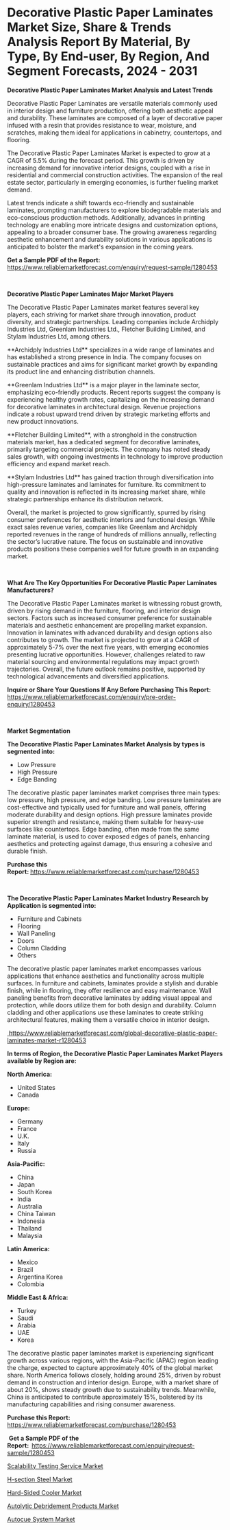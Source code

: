 <p><h1>Decorative Plastic Paper Laminates Market Size, Share & Trends Analysis Report By Material, By Type, By End-user, By Region, And Segment Forecasts, 2024 - 2031</h1></p><p><strong>Decorative Plastic Paper Laminates Market Analysis and Latest Trends</strong></p>
<p><p>Decorative Plastic Paper Laminates are versatile materials commonly used in interior design and furniture production, offering both aesthetic appeal and durability. These laminates are composed of a layer of decorative paper infused with a resin that provides resistance to wear, moisture, and scratches, making them ideal for applications in cabinetry, countertops, and flooring.</p><p>The Decorative Plastic Paper Laminates Market is expected to grow at a CAGR of 5.5% during the forecast period. This growth is driven by increasing demand for innovative interior designs, coupled with a rise in residential and commercial construction activities. The expansion of the real estate sector, particularly in emerging economies, is further fueling market demand.</p><p>Latest trends indicate a shift towards eco-friendly and sustainable laminates, prompting manufacturers to explore biodegradable materials and eco-conscious production methods. Additionally, advances in printing technology are enabling more intricate designs and customization options, appealing to a broader consumer base. The growing awareness regarding aesthetic enhancement and durability solutions in various applications is anticipated to bolster the market's expansion in the coming years.</p></p>
<p><strong>Get a Sample PDF of the Report:&nbsp;</strong> <a href="https://www.reliablemarketforecast.com/enquiry/request-sample/1280453?utm_campaign=1130&utm_medium=2&utm_source=Github&utm_content=ia&utm_term=03102024&utm_id=decorative-plastic-paper-laminates">https://www.reliablemarketforecast.com/enquiry/request-sample/1280453</a></p>
<p>&nbsp;</p>
<p><strong>Decorative Plastic Paper Laminates Major Market Players</strong></p>
<p><p>The Decorative Plastic Paper Laminates market features several key players, each striving for market share through innovation, product diversity, and strategic partnerships. Leading companies include Archidply Industries Ltd, Greenlam Industries Ltd., Fletcher Building Limited, and Stylam Industries Ltd, among others.</p><p>**Archidply Industries Ltd** specializes in a wide range of laminates and has established a strong presence in India. The company focuses on sustainable practices and aims for significant market growth by expanding its product line and enhancing distribution channels. </p><p>**Greenlam Industries Ltd** is a major player in the laminate sector, emphasizing eco-friendly products. Recent reports suggest the company is experiencing healthy growth rates, capitalizing on the increasing demand for decorative laminates in architectural design. Revenue projections indicate a robust upward trend driven by strategic marketing efforts and new product innovations.</p><p>**Fletcher Building Limited**, with a stronghold in the construction materials market, has a dedicated segment for decorative laminates, primarily targeting commercial projects. The company has noted steady sales growth, with ongoing investments in technology to improve production efficiency and expand market reach.</p><p>**Stylam Industries Ltd** has gained traction through diversification into high-pressure laminates and laminates for furniture. Its commitment to quality and innovation is reflected in its increasing market share, while strategic partnerships enhance its distribution network.</p><p>Overall, the market is projected to grow significantly, spurred by rising consumer preferences for aesthetic interiors and functional design. While exact sales revenue varies, companies like Greenlam and Archidply reported revenues in the range of hundreds of millions annually, reflecting the sector’s lucrative nature. The focus on sustainable and innovative products positions these companies well for future growth in an expanding market.</p></p>
<p>&nbsp;</p>
<p><strong>What Are The Key Opportunities For Decorative Plastic Paper Laminates Manufacturers?</strong></p>
<p><p>The Decorative Plastic Paper Laminates market is witnessing robust growth, driven by rising demand in the furniture, flooring, and interior design sectors. Factors such as increased consumer preference for sustainable materials and aesthetic enhancement are propelling market expansion. Innovation in laminates with advanced durability and design options also contributes to growth. The market is projected to grow at a CAGR of approximately 5-7% over the next five years, with emerging economies presenting lucrative opportunities. However, challenges related to raw material sourcing and environmental regulations may impact growth trajectories. Overall, the future outlook remains positive, supported by technological advancements and diversified applications.</p></p>
<p><strong>Inquire or Share Your Questions If Any Before Purchasing This Report:</strong> <a href="https://www.reliablemarketforecast.com/enquiry/pre-order-enquiry/1280453?utm_campaign=1130&utm_medium=2&utm_source=Github&utm_content=ia&utm_term=03102024&utm_id=decorative-plastic-paper-laminates">https://www.reliablemarketforecast.com/enquiry/pre-order-enquiry/1280453</a></p>
<p>&nbsp;</p>
<p><strong>Market Segmentation</strong></p>
<p><strong>The Decorative Plastic Paper Laminates Market Analysis by types is segmented into:</strong></p>
<p><ul><li>Low Pressure</li><li>High Pressure</li><li>Edge Banding</li></ul></p>
<p><p>The decorative plastic paper laminates market comprises three main types: low pressure, high pressure, and edge banding. Low pressure laminates are cost-effective and typically used for furniture and wall panels, offering moderate durability and design options. High pressure laminates provide superior strength and resistance, making them suitable for heavy-use surfaces like countertops. Edge banding, often made from the same laminate material, is used to cover exposed edges of panels, enhancing aesthetics and protecting against damage, thus ensuring a cohesive and durable finish.</p></p>
<p><strong>Purchase this Report:&nbsp;</strong><a href="https://www.reliablemarketforecast.com/purchase/1280453?utm_campaign=1130&utm_medium=2&utm_source=Github&utm_content=ia&utm_term=03102024&utm_id=decorative-plastic-paper-laminates">https://www.reliablemarketforecast.com/purchase/1280453</a></p>
<p>&nbsp;</p>
<p><strong>The Decorative Plastic Paper Laminates Market Industry Research by Application is segmented into:</strong></p>
<p><ul><li>Furniture and Cabinets</li><li>Flooring</li><li>Wall Paneling</li><li>Doors</li><li>Column Cladding</li><li>Others</li></ul></p>
<p><p>The decorative plastic paper laminates market encompasses various applications that enhance aesthetics and functionality across multiple surfaces. In furniture and cabinets, laminates provide a stylish and durable finish, while in flooring, they offer resilience and easy maintenance. Wall paneling benefits from decorative laminates by adding visual appeal and protection, while doors utilize them for both design and durability. Column cladding and other applications use these laminates to create striking architectural features, making them a versatile choice in interior design.</p></p>
<p><a href="https://www.reliablemarketforecast.com/global-decorative-plastic-paper-laminates-market-r1280453?utm_campaign=1130&utm_medium=2&utm_source=Github&utm_content=ia&utm_term=03102024&utm_id=decorative-plastic-paper-laminates">&nbsp;https://www.reliablemarketforecast.com/global-decorative-plastic-paper-laminates-market-r1280453</a></p>
<p><strong>In terms of Region, the Decorative Plastic Paper Laminates Market Players available by Region are:</strong></p>
<p>
    <p> <strong> North America: </strong>
        <ul>
            <li>United States</li>
            <li>Canada</li>
        </ul>
        </p> 
    <p> <strong> Europe: </strong>
        <ul>
            <li>Germany</li>
            <li>France</li>
            <li>U.K.</li>
            <li>Italy</li>
            <li>Russia</li>
        </ul>
        </p> 
    <p> <strong> Asia-Pacific: </strong>
        <ul>
            <li>China</li>
            <li>Japan</li>
            <li>South Korea</li>
            <li>India</li>
            <li>Australia</li>
            <li>China Taiwan</li>
            <li>Indonesia</li>
            <li>Thailand</li>
            <li>Malaysia</li>
        </ul>
        </p> 
    <p> <strong> Latin America: </strong>
        <ul>
            <li>Mexico</li>
            <li>Brazil</li>
            <li>Argentina Korea</li>
            <li>Colombia</li>
        </ul>
        </p> 
    <p> <strong> Middle East & Africa: </strong>
        <ul>
            <li>Turkey</li>
            <li>Saudi</li>
            <li>Arabia</li>
            <li>UAE</li>
            <li>Korea</li>
        </ul>
    </p>
    </p>
<p><p>The decorative plastic paper laminates market is experiencing significant growth across various regions, with the Asia-Pacific (APAC) region leading the charge, expected to capture approximately 40% of the global market share. North America follows closely, holding around 25%, driven by robust demand in construction and interior design. Europe, with a market share of about 20%, shows steady growth due to sustainability trends. Meanwhile, China is anticipated to contribute approximately 15%, bolstered by its manufacturing capabilities and rising consumer awareness.</p></p>
<p><strong>Purchase this Report: </strong><a href="https://www.reliablemarketforecast.com/purchase/1280453?utm_campaign=1130&utm_medium=2&utm_source=Github&utm_content=ia&utm_term=03102024&utm_id=decorative-plastic-paper-laminates">https://www.reliablemarketforecast.com/purchase/1280453</a></p>
<p>&nbsp;<strong>Get a Sample PDF of the Report:&nbsp;&nbsp;</strong><a href="https://www.reliablemarketforecast.com/enquiry/request-sample/1280453?utm_campaign=1130&utm_medium=2&utm_source=Github&utm_content=ia&utm_term=03102024&utm_id=decorative-plastic-paper-laminates">https://www.reliablemarketforecast.com/enquiry/request-sample/1280453</a></p>
<p><strong></strong></p>
<p><p><a href="https://issuu.com/reportprime-2/docs/scalability-testing-service-market-_dcaf308829b6a2?utm_campaign=1130&utm_medium=2&utm_source=Github&utm_content=ia&utm_term=03102024&utm_id=decorative-plastic-paper-laminates">Scalability Testing Service Market</a></p><p><a href="https://issuu.com/reportprime-2/docs/h-section-steel-market-size-2030.pp_afc563b814b998?utm_campaign=1130&utm_medium=2&utm_source=Github&utm_content=ia&utm_term=03102024&utm_id=decorative-plastic-paper-laminates">H-section Steel Market</a></p><p><a href="https://github.com/RickHolmes3/Market-Research-Report-List-6/blob/main/hard-sided-cooler-market.md?utm_campaign=1130&utm_medium=2&utm_source=Github&utm_content=ia&utm_term=03102024&utm_id=decorative-plastic-paper-laminates">Hard-Sided Cooler Market</a></p><p><a href="https://www.linkedin.com/pulse/global-autolytic-debridement-products-industry-analysis-ugnke?utm_campaign=1130&utm_medium=2&utm_source=Github&utm_content=ia&utm_term=03102024&utm_id=decorative-plastic-paper-laminates">Autolytic Debridement Products Market</a></p><p><a href="https://www.linkedin.com/pulse/global-autocue-system-market-exploring-share-trends-future-gedsc?trackingId=424oRT0ASAmMZBepbj8lEg%3D%3D&utm_campaign=1130&utm_medium=2&utm_source=Github&utm_content=ia&utm_term=03102024&utm_id=decorative-plastic-paper-laminates">Autocue System Market</a></p></p>
